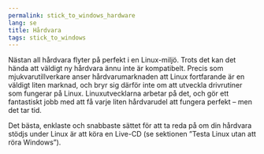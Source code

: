 ```yaml
---
permalink: stick_to_windows_hardware
lang: se
title: Hårdvara
tags: stick_to_windows
---
```


Nästan all hårdvara flyter på perfekt i en Linux-miljö. Trots det kan det hända att väldigt ny hårdvara ännu inte är kompatibelt. Precis som mjukvarutillverkare anser hårdvarumarknaden att Linux fortfarande är en väldigt liten marknad, och bryr sig därför inte om att utveckla drivrutiner som fungerar på Linux. Linuxutvecklarna arbetar på det, och gör ett fantastiskt jobb med att få varje liten hårdvarudel att fungera perfekt – men det tar tid.

Det bästa, enklaste och snabbaste sättet för att ta reda på om din hårdvara stödjs under Linux är att köra en Live-CD (se sektionen ”Testa Linux utan att röra Windows”).

